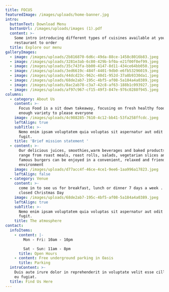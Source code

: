 ```yaml
---
title: FOCUS
featuredImage: /images/uploads/home-banner.jpg
intro:
  buttonText: Download Menu
  buttonUrl: /images/uploads/images (1).pdf
  content: >-
    Some intro introducing different types of cuisines available at your
    restaurant to order
  title: Explore our menu
galleryImages:
  - image: /images/uploads/2b816870-6d6c-49da-88ce-1458c8016b83.jpeg
  - image: /images/uploads/3281e3ab-6c80-429b-bf0a-e21f00f0ef99.jpeg
  - image: /images/uploads/35c743fa-bb00-4147-8d11-434ce64bb050.jpeg
  - image: /images/uploads/3ed6619c-484f-4401-9db0-e6fb53296019.jpeg
  - image: /images/uploads/44dcd23c-962c-40d1-952d-37a8b9330da1.jpeg
  - image: /images/uploads/68de2ab7-195c-4bf5-af08-5a184a4a0389.jpeg
  - image: /images/uploads/8ac2ab78-c3a7-42c8-af63-188b1c093927.jpeg
  - image: /images/uploads/af97c967-cf15-49f3-847e-976c0288f945.jpeg
columns:
  - category: About Us
    content: >-
      Focus Food is a sit down takeaway, focusing on fresh healthy food with
      enough variety to please everyone
    image: /images/uploads/4c988285-7610-4c12-bb41-53fa258ffcdc.jpeg
    leftAlign: true
    subTitle: >-
      Nemo enim ipsam voluptatem quia voluptas sit aspernatur aut odit aut
      fugit.
    title: 'Brief mission statement '
  - content: >-
      Our delicious juices, smoothies,warm beverages and baked products, which
      range from roast meals, roast rolls, salads, vegetarian slices and our
      famous burgers can be enjoyed in a convenient, relaxed and friendly
      environment
    image: /images/uploads/d77acc4f-46ce-4ce1-9ee6-1aa996a17823.jpeg
    leftAlign: false
  - category: Venue
    content: >-
      come in to see us for breakfast, lunch or dinner 7 days a week . Only
      closed Christmas Day
    image: /images/uploads/68de2ab7-195c-4bf5-af08-5a184a4a0389.jpeg
    leftAlign: true
    subTitle: >-
      Nemo enim ipsam voluptatem quia voluptas sit aspernatur aut odit aut
      fugit.
    title: The atmosphere
contact:
  infoItems:
    - content: |-
        Mon - Fri: 10am - 10pm

        Sat - Sun: 11am - 8pm
      title: Open Hours
    - content: Free underground parking in Oasis
      title: Parking
  introContent: >-
    Duis aute irure dolor in reprehenderit in voluptate velit esse cillum dolore
    eu fugiat.
  title: Find Us Here
---
```


